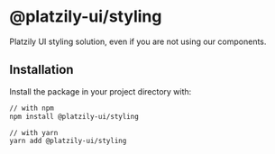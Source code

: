 # @platzily-ui/styling

Platzily UI styling solution, even if you are not using our components.

## Installation

Install the package in your project directory with:

```bash
// with npm
npm install @platzily-ui/styling

// with yarn
yarn add @platzily-ui/styling
```
